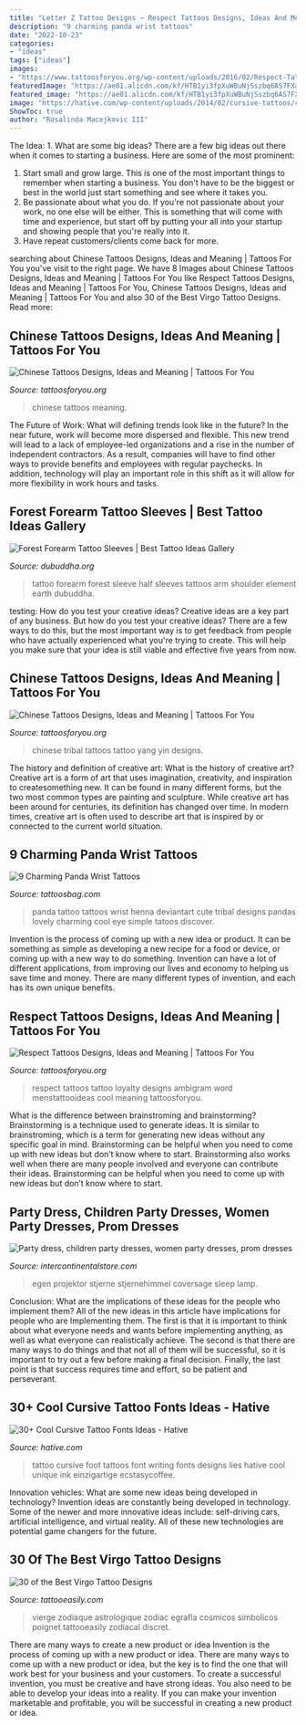 ```yaml
---
title: "Letter Z Tattoo Designs ~ Respect Tattoos Designs, Ideas And Meaning"
description: "9 charming panda wrist tattoos"
date: "2022-10-23"
categories:
- "ideas"
tags: ["ideas"]
images:
- "https://www.tattoosforyou.org/wp-content/uploads/2016/02/Respect-Tattoos.jpg"
featuredImage: "https://ae01.alicdn.com/kf/HTB1yi3fpXuWBuNjSszbq6AS7FXaq/Coversage-Rotating-Night-Light-Projector-Spin-Starry-Sky-Star-Master-Children-Kids-Baby-Sleep-Romantic-Led.jpg_640x640.jpg"
featured_image: "https://ae01.alicdn.com/kf/HTB1yi3fpXuWBuNjSszbq6AS7FXaq/Coversage-Rotating-Night-Light-Projector-Spin-Starry-Sky-Star-Master-Children-Kids-Baby-Sleep-Romantic-Led.jpg_640x640.jpg"
image: "https://hative.com/wp-content/uploads/2014/02/cursive-tattoos/cursive-foot-tattoo-design-19.jpg"
ShowToc: true
author: "Rosalinda Macejkovic III"
---
```



The Idea: 1. What are some big ideas?
There are a few big ideas out there when it comes to starting a business. Here are some of the most prominent:
1. Start small and grow large. This is one of the most important things to remember when starting a business. You don't have to be the biggest or best in the world just start something and see where it takes you.
2. Be passionate about what you do. If you're not passionate about your work, no one else will be either. This is something that will come with time and experience, but start off by putting your all into your startup and showing people that you're really into it.
3. Have repeat customers/clients come back for more.

	

		
searching about Chinese Tattoos Designs, Ideas and Meaning | Tattoos For You you've visit to the right page. We have 8 Images about Chinese Tattoos Designs, Ideas and Meaning | Tattoos For You like Respect Tattoos Designs, Ideas and Meaning | Tattoos For You, Chinese Tattoos Designs, Ideas and Meaning | Tattoos For You and also 30 of the Best Virgo Tattoo Designs. Read more:
		
    
## Chinese Tattoos Designs, Ideas And Meaning | Tattoos For You

<img loading=lazy src="http://www.tattoosforyou.org/wp-content/uploads/2013/10/Chinese-Tattoos-768x1024.jpg" onerror="this.onerror=null;this.src='https://tse2.mm.bing.net/th?id=OIP.LolMsPsFGkg0jH4AYcPu2wHaJ4&amp;pid=15.1';" alt="Chinese Tattoos Designs, Ideas and Meaning | Tattoos For You">

_Source: tattoosforyou.org_

>chinese tattoos meaning. 

	

The Future of Work: What will defining trends look like in the future?
In the near future, work will become more dispersed and flexible. This new trend will lead to a lack of employee-led organizations and a rise in the number of independent contractors. As a result, companies will have to find other ways to provide benefits and employees with regular paychecks. In addition, technology will play an important role in this shift as it will allow for more flexibility in work hours and tasks.

    
## Forest Forearm Tattoo Sleeves | Best Tattoo Ideas Gallery

<img loading=lazy src="http://www.dubuddha.org/wp-content/uploads/2018/06/Forest-Forearm-Tattoo-Sleeves-by-Alexey-Moroz-728x728.jpg" onerror="this.onerror=null;this.src='https://tse4.mm.bing.net/th?id=OIP.umXAaQxN-s57N826o0q1YQHaHa&amp;pid=15.1';" alt="Forest Forearm Tattoo Sleeves | Best Tattoo Ideas Gallery">

_Source: dubuddha.org_

>tattoo forearm forest sleeve half sleeves tattoos arm shoulder element earth dubuddha. 

	

testing: How do you test your creative ideas?
Creative ideas are a key part of any business. But how do you test your creative ideas? There are a few ways to do this, but the most important way is to get feedback from people who have actually experienced what you're trying to create. This will help you make sure that your idea is still viable and effective five years from now.

    
## Chinese Tattoos Designs, Ideas And Meaning | Tattoos For You

<img loading=lazy src="http://www.tattoosforyou.org/wp-content/uploads/2013/10/Chinese-Tribal-Tattoo-744x1024.jpg" onerror="this.onerror=null;this.src='https://tse1.mm.bing.net/th?id=OIP.5JxnAMzq3-y502QqxzVT0AHaKM&amp;pid=15.1';" alt="Chinese Tattoos Designs, Ideas and Meaning | Tattoos For You">

_Source: tattoosforyou.org_

>chinese tribal tattoos tattoo yang yin designs. 

	

The history and definition of creative art: What is the history of creative art?
Creative art is a form of art that uses imagination, creativity, and inspiration to createsomething new. It can be found in many different forms, but the two most common types are painting and sculpture. While creative art has been around for centuries, its definition has changed over time. In modern times, creative art is often used to describe art that is inspired by or connected to the current world situation.

    
## 9 Charming Panda Wrist Tattoos

<img loading=lazy src="http://www.tattoosbag.com/wp-content/uploads/2016/09/Lovely-Panda-Tattoo-On-Wrist.jpg" onerror="this.onerror=null;this.src='https://tse4.mm.bing.net/th?id=OIP.ZvmpLE1UOc6fW17Mxip6AwHaJ4&amp;pid=15.1';" alt="9 Charming Panda Wrist Tattoos">

_Source: tattoosbag.com_

>panda tattoo tattoos wrist henna deviantart cute tribal designs pandas lovely charming cool eye simple tatoos discover. 

	

Invention is the process of coming up with a new idea or product. It can be something as simple as developing a new recipe for a food or device, or coming up with a new way to do something. Invention can have a lot of different applications, from improving our lives and economy to helping us save time and money. There are many different types of invention, and each has its own unique benefits.

    
## Respect Tattoos Designs, Ideas And Meaning | Tattoos For You

<img loading=lazy src="https://www.tattoosforyou.org/wp-content/uploads/2016/02/Respect-Tattoos.jpg" onerror="this.onerror=null;this.src='https://tse1.mm.bing.net/th?id=OIP.1pCdkCQw6j59w2OYggvWCQHaFj&amp;pid=15.1';" alt="Respect Tattoos Designs, Ideas and Meaning | Tattoos For You">

_Source: tattoosforyou.org_

>respect tattoos tattoo loyalty designs ambigram word menstattooideas cool meaning tattoosforyou. 

	

What is the difference between brainstroming and brainstorming?
Brainstorming is a technique used to generate ideas. It is similar to brainstroming, which is a term for generating new ideas without any specific goal in mind. Brainstorming can be helpful when you need to come up with new ideas but don’t know where to start.  Brainstorming also works well when there are many people involved and everyone can contribute their ideas. Brainstorming can be helpful when you need to come up with new ideas but don’t know where to start.

    
## Party Dress, Children Party Dresses, Women Party Dresses, Prom Dresses

<img loading=lazy src="https://ae01.alicdn.com/kf/HTB1yi3fpXuWBuNjSszbq6AS7FXaq/Coversage-Rotating-Night-Light-Projector-Spin-Starry-Sky-Star-Master-Children-Kids-Baby-Sleep-Romantic-Led.jpg_640x640.jpg" onerror="this.onerror=null;this.src='https://tse4.mm.bing.net/th?id=OIP.1x8KYZcnzieUJeORe-n4FQHaHa&amp;pid=15.1';" alt="Party dress, children party dresses, women party dresses, prom dresses">

_Source: intercontinentalstore.com_

>egen projektor stjerne stjernehimmel coversage sleep lamp. 

	

Conclusion: What are the implications of these ideas for the people who implement them?
All of the new ideas in this article have implications for people who are Implementing them. The first is that it is important to think about what everyone needs and wants before implementing anything, as well as what everyone can realistically achieve. The second is that there are many ways to do things and that not all of them will be successful, so it is important to try out a few before making a final decision. Finally, the last point is that success requires time and effort, so be patient and perseverant.

    
## 30+ Cool Cursive Tattoo Fonts Ideas - Hative

<img loading=lazy src="https://hative.com/wp-content/uploads/2014/02/cursive-tattoos/cursive-foot-tattoo-design-19.jpg" onerror="this.onerror=null;this.src='https://tse4.mm.bing.net/th?id=OIP.DAjtgJc5zbGEGt-e49X0FQHaFj&amp;pid=15.1';" alt="30+ Cool Cursive Tattoo Fonts Ideas - Hative">

_Source: hative.com_

>tattoo cursive foot tattoos font writing fonts designs lies hative cool unique ink einzigartige ecstasycoffee. 

	

Innovation vehicles: What are some new ideas being developed in technology?
Invention ideas are constantly being developed in technology. Some of the newer and more innovative ideas include: self-driving cars, artificial intelligence, and virtual reality. All of these new technologies are potential game changers for the future.

    
## 30 Of The Best Virgo Tattoo Designs

<img loading=lazy src="http://www.tattooeasily.com/wp-content/uploads/2014/04/virgo-67.jpg" onerror="this.onerror=null;this.src='https://tse2.mm.bing.net/th?id=OIP.bVnSfnpTEMX5qWSsF4eWfgHaJ1&amp;pid=15.1';" alt="30 of the Best Virgo Tattoo Designs">

_Source: tattooeasily.com_

>vierge zodiaque astrologique zodiac egrafla cosmicos simbolicos poignet tattooeasily zodiacal discret. 

	

There are many ways to create a new product or idea
Invention is the process of coming up with a new product or idea. There are many ways to come up with a new product or idea, but the key is to find the one that will work best for your business and your customers. To create a successful invention, you must be creative and have strong ideas. You also need to be able to develop your ideas into a reality. If you can make your invention marketable and profitable, you will be successful in creating a new product or idea.

